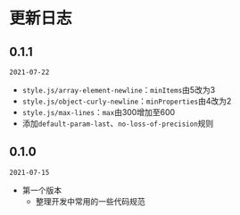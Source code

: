 # 更新日志

## 0.1.1
`2021-07-22`
- `style.js/array-element-newline`：`minItems`由5改为3
- `style.js/object-curly-newline`：`minProperties`由4改为2
- `style.js/max-lines`：`max`由300增加至600
- 添加`default-param-last`、`no-loss-of-precision`规则

## 0.1.0
`2021-07-15`
- 第一个版本
  - 整理开发中常用的一些代码规范
